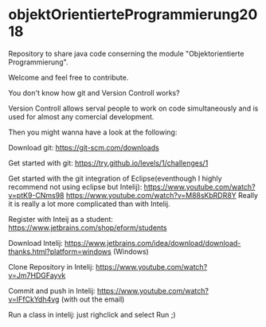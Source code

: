 # objektOrientierteProgrammierung2018
Repository to share java code conserning the module "Objektorientierte Programmierung".

Welcome and feel free to contribute.

You don't know how git and Version Controll works?

Version Controll allows serval people to work on code simultaneously and is used for almost any comercial development.

Then you might wanna have a look at the following:

Download git:
https://git-scm.com/downloads

Get started with git:
https://try.github.io/levels/1/challenges/1

Get started with the git integration of Eclipse(eventhough I highly recommend not using eclipse but Intelij):
https://www.youtube.com/watch?v=ptK9-CNms98
https://www.youtube.com/watch?v=M88sKbRDR8Y
Really it is really a lot more complicated than with Intelij.

Register with Inteij as a student:
https://www.jetbrains.com/shop/eform/students

Download Intelij:
https://www.jetbrains.com/idea/download/download-thanks.html?platform=windows (Windows)

Clone Repository in Intelij:
https://www.youtube.com/watch?v=Jm7HDGFayvk

Commit and push in Intelij:
https://www.youtube.com/watch?v=IFfCkYdh4vg
(with out the email)

Run a class in intelij:
just righclick and select Run ;)
